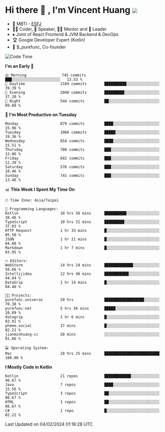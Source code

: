 # Hi there 👋 , I'm Vincent Huang ![](https://komarev.com/ghpvc/?username=Jian-Min-Huang)
- 👀 MBTI - [ESFJ](https://www.16personalities.com/esfj-personality)
- 👨‍💻 Coder, 🎤 Speaker, 👨‍🏫 Mentor and 🚀 Leader
- ♠️ Joint of React Frontend & JVM Backend & DevOps
- 🏆 Google Developer Expert (Kotlin)
- 💼 $_purefunc, Co-founder

<!--START_SECTION:waka-->
![Code Time](http://img.shields.io/badge/Code%20Time-3%2C352%20hrs%2050%20mins-blue)

**I'm an Early 🐤** 

```text
🌞 Morning                745 commits         ███░░░░░░░░░░░░░░░░░░░░░░   13.53 % 
🌆 Daytime                2169 commits        ██████████░░░░░░░░░░░░░░░   39.39 % 
🌃 Evening                2048 commits        █████████░░░░░░░░░░░░░░░░   37.20 % 
🌙 Night                  544 commits         ██░░░░░░░░░░░░░░░░░░░░░░░   09.88 % 
```
📅 **I'm Most Productive on Tuesday** 

```text
Monday                   879 commits         ████░░░░░░░░░░░░░░░░░░░░░   15.96 % 
Tuesday                  1066 commits        █████░░░░░░░░░░░░░░░░░░░░   19.36 % 
Wednesday                854 commits         ████░░░░░░░░░░░░░░░░░░░░░   15.51 % 
Thursday                 708 commits         ███░░░░░░░░░░░░░░░░░░░░░░   12.86 % 
Friday                   682 commits         ███░░░░░░░░░░░░░░░░░░░░░░   12.39 % 
Saturday                 576 commits         ███░░░░░░░░░░░░░░░░░░░░░░   10.46 % 
Sunday                   741 commits         ███░░░░░░░░░░░░░░░░░░░░░░   13.46 % 
```


📊 **This Week I Spent My Time On** 

```text
🕑︎ Time Zone: Asia/Taipei

💬 Programming Languages: 
Kotlin                   10 hrs 56 mins      ██████████░░░░░░░░░░░░░░░   38.46 % 
TypeScript               10 hrs 31 mins      █████████░░░░░░░░░░░░░░░░   37.03 % 
HTTP Request             1 hr 33 mins        █░░░░░░░░░░░░░░░░░░░░░░░░   05.50 % 
JSON                     1 hr 21 mins        █░░░░░░░░░░░░░░░░░░░░░░░░   04.80 % 
Markdown                 1 hr 7 mins         █░░░░░░░░░░░░░░░░░░░░░░░░   03.95 % 

🔥 Editors: 
WebStorm                 14 hrs 24 mins      █████████████░░░░░░░░░░░░   50.66 % 
Intellijidea             12 hrs 46 mins      ███████████░░░░░░░░░░░░░░   44.94 % 
DataGrip                 1 hr 14 mins        █░░░░░░░░░░░░░░░░░░░░░░░░   04.40 % 

🐱‍💻 Projects: 
purefunc.universe        20 hrs              ██████████████████░░░░░░░   70.38 % 
purefunc-net             5 hrs 56 mins       █████░░░░░░░░░░░░░░░░░░░░   20.89 % 
datagrip                 1 hr 6 mins         █░░░░░░░░░░░░░░░░░░░░░░░░   03.91 % 
pheme.social             37 mins             █░░░░░░░░░░░░░░░░░░░░░░░░   02.21 % 
jianminhuang-cc          28 mins             ░░░░░░░░░░░░░░░░░░░░░░░░░   01.66 % 

💻 Operating System: 
Mac                      28 hrs 25 mins      █████████████████████████   100.00 % 
```

**I Mostly Code in Kotlin** 

```text
Kotlin                   21 repos            ████████████░░░░░░░░░░░░░   46.67 % 
Java                     7 repos             ████░░░░░░░░░░░░░░░░░░░░░   15.56 % 
TypeScript               3 repos             ██░░░░░░░░░░░░░░░░░░░░░░░   06.67 % 
HTML                     3 repos             ██░░░░░░░░░░░░░░░░░░░░░░░   06.67 % 
C#                       1 repo              █░░░░░░░░░░░░░░░░░░░░░░░░   02.22 % 
```




 Last Updated on 04/02/2024 01:16:28 UTC
<!--END_SECTION:waka-->
